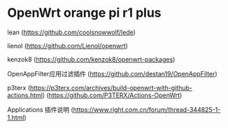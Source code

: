 # OpenWrt orange pi r1 plus

lean (https://github.com/coolsnowwolf/lede)

lienol (https://github.com/Lienol/openwrt)

kenzok8 (https://github.com/kenzok8/openwrt-packages)

OpenAppFilter应用过滤插件 (https://github.com/destan19/OpenAppFilter)

p3terx (https://p3terx.com/archives/build-openwrt-with-github-actions.html)
       (https://github.com/P3TERX/Actions-OpenWrt)

Applications 插件说明 (https://www.right.com.cn/forum/thread-344825-1-1.html)

